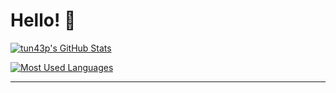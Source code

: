 # Hello! 👋

[![tun43p's GitHub Stats](https://github-readme-stats.vercel.app/api?username=tun43p&show_icons=true&count_private=true)](https://github.com/tun43p)

[![Most Used Languages](https://github-readme-stats.vercel.app/api/top-langs/?username=tun43p&layout=compact&exclude_repo=dotfiles&hide=css,dockerfile,html,makefile,shell)](https://github.com/tun43p)

---
